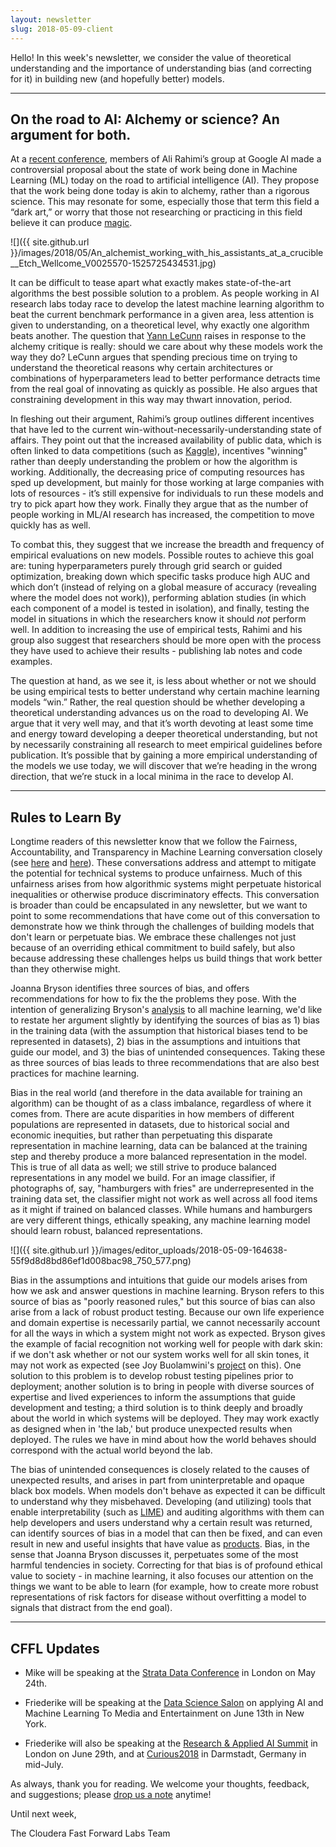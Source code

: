 ```yaml
---
layout: newsletter
slug: 2018-05-09-client
---
```


Hello!  In this week's newsletter, we consider the value of theoretical understanding and the importance of understanding bias (and correcting for it) in building new (and hopefully better) models.

---

## On the road to AI: Alchemy or science?  An argument for both.

At a [recent conference](https://openreview.net/pdf?id=rJWF0Fywf), members of Ali Rahimi’s group at Google AI made a controversial proposal about the state of work being done in Machine Learning (ML) today on the road to artificial intelligence (AI). They propose that the work being done today is akin to alchemy, rather than a rigorous science. This may resonate for some, especially those that term this field a “dark art,” or worry that those not researching or practicing in this field believe it can produce [magic](https://points.datasociety.net/dont-call-ai-magic-142da16db408).   

![]({{ site.github.url }}/images/2018/05/An_alchemist_working_with_his_assistants_at_a_crucible__Etch_Wellcome_V0025570-1525725434531.jpg)

It can be difficult to tease apart what exactly makes state-of-the-art algorithms the best possible solution to a problem. As people working in AI research labs today race to develop the latest machine learning algorithm to beat the current benchmark performance in a given area, less attention is given to understanding, on a theoretical level, why exactly one algorithm beats another. The question that [Yann LeCunn](https://www.facebook.com/yann.lecun/posts/10154938130592143) raises in response to the alchemy critique is really: should we care about why these models work the way they do?  LeCunn argues that spending precious time on trying to understand the theoretical reasons why certain architectures or combinations of hyperparameters lead to better performance detracts time from the real goal of innovating as quickly as possible. He also argues that constraining development in this way may thwart innovation, period.

In fleshing out their argument, Rahimi’s group outlines different incentives that have led to the current win-without-necessarily-understanding state of affairs. They point out that the increased availability of public data, which is often linked to data competitions (such as [Kaggle](https://www.kaggle.com/)), incentives "winning" rather than deeply understanding the problem or how the algorithm is working. Additionally, the decreasing price of computing resources has sped up development, but mainly for those working at large companies with lots of resources - it’s still expensive for individuals to run these models and try to pick apart how they work.  Finally they argue that as the number of people working in ML/AI research has increased, the competition to move quickly has as well. 

To combat this, they suggest that we increase the breadth and frequency of empirical evaluations on new models.  Possible routes to achieve this goal are: tuning hyperparameters purely through grid search or guided optimization, breaking down which specific tasks produce high AUC and which don’t (instead of relying on a global measure of accuracy (revealing where the model does not work)), performing ablation studies (in which each component of a model is tested in isolation), and finally, testing the model in situations in which the researchers know it should _not_ perform well.  In addition to increasing the use of empirical tests, Rahimi and his group also suggest that researchers should be more open with the process they have used to achieve their results - publishing lab notes and code examples.

The question at hand, as we see it, is less about whether or not we should be using empirical tests to better understand why certain machine learning models “win.” Rather, the real question should be whether developing a theoretical understanding advances us on the road to developing AI. We argue that it very well may, and that it’s worth devoting at least some time and energy toward developing a deeper theoretical understanding, but not by necessarily constraining all research to meet empirical guidelines before publication. It’s possible that by gaining a more empirical understanding of the models we use today, we will discover that we’re heading in the wrong direction, that we’re stuck in a local minima in the race to develop AI.

---

## Rules to Learn By

Longtime readers of this newsletter know that we follow the Fairness, Accountability, and Transparency in Machine Learning conversation closely (see [here](https://fatconference.org/2018/index.html) and [here](https://www.fatml.org/)). These conversations address and attempt to mitigate the potential for technical systems to produce unfairness. Much of this unfairness arises from how algorithmic systems might perpetuate historical inequalities or otherwise produce discriminatory effects. This conversation is broader than could be encapsulated in any newsletter, but we want to point to some recommendations that have come out of this conversation to demonstrate how we think through the challenges of building models that don't learn or perpetuate bias. We embrace these challenges not just because of an overriding ethical commitment to build safely, but also because addressing these challenges helps us build things that work better than they otherwise might. 

Joanna Bryson identifies three sources of bias, and offers recommendations for how to fix the the problems they pose. With the intention of generalizing Bryson's [analysis](https://joanna-bryson.blogspot.com/2017/07/three-very-different-sources-of-bias-in.html?m=1) to all machine learning, we'd like to restate her argument slightly by identifying the sources of bias as 1) bias in the training data (with the assumption that historical biases tend to be represented in datasets), 2) bias in the assumptions and intuitions that guide our model, and 3) the bias of unintended consequences. Taking these as three sources of bias leads to three recommendations that are also best practices for machine learning. 

Bias in the real world (and therefore in the data available for training an algorithm) can be thought of as a class imbalance, regardless of where it comes from. There are acute disparities in how members of different populations are represented in datasets, due to historical social and economic inequities, but rather than perpetuating this disparate representation in machine learning, data can be balanced at the training step and thereby produce a more balanced representation in the model. This is true of all data as well; we still strive to produce balanced representations in any model we build. For an image classifier, if photographs of, say, "hamburgers with fries" are underrepresented in the training data set, the classifier might not work as well across all food items as it might if trained on balanced classes. While humans and hamburgers are very different things, ethically speaking, any machine learning model should learn robust, balanced representations.

![]({{ site.github.url }}/images/editor_uploads/2018-05-09-164638-55f9d8d8bd86ef1d008bac98_750_577.png)

Bias in the assumptions and intuitions that guide our models arises from how we ask and answer questions in machine learning. Bryson refers to this source of bias as "poorly reasoned rules," but this source of bias can also arise from a lack of robust product testing. Because our own life experience and domain expertise is necessarily partial, we cannot necessarily account for all the ways in which a system might not work as expected. Bryson gives the example of facial recognition not working well for people with dark skin: if we don't ask whether or not our system works well for all skin tones, it may not work as expected (see Joy Buolamwini's [project](http://gendershades.org/) on this). One solution to this problem is to develop robust testing pipelines prior to deployment; another solution is to bring in people with diverse sources of expertise and lived experiences to inform the assumptions that guide development and testing; a third solution is to think deeply and broadly about the world in which systems will be deployed. They may work exactly as designed when in 'the lab,' but produce unexpected results when deployed. The rules we have in mind about how the world behaves should correspond with the actual world beyond the lab.

The bias of unintended consequences is closely related to the causes of unexpected results, and arises in part from uninterpretable and opaque black box models. When models don't behave as expected it can be difficult to understand why they misbehaved. Developing (and utilizing) tools that enable interpretability (such as [LIME](http://blog.fastforwardlabs.com/2017/09/01/LIME-for-couples.html)) and auditing algorithms with them can help developers and users understand why a certain result was returned, can identify sources of bias in a model that can then be fixed, and can even result in new and useful insights that have value as [products](http://blog.fastforwardlabs.com/2017/09/28/the-product-possibilities-of-interpretability.html). Bias, in the sense that Joanna Bryson discusses it, perpetuates some of the most harmful tendencies in society. Correcting for that bias is of profound ethical value to society - in machine learning, it also focuses our attention on the things we want to be able to learn (for example, how to create more robust representations of risk factors for disease without overfitting a model to signals that distract from the end goal).

---

## CFFL Updates

* Mike will be speaking at the [Strata Data Conference](https://conferences.oreilly.com/strata/strata-eu/public/schedule/detail/65283) in London on May 24th.

* Friederike will be speaking at the [Data Science Salon](https://www.eventbrite.com/e/data-science-salon-nyc-tickets-40072527007) on applying AI and Machine Learning To Media and Entertainment on June 13th in New York.

* Friederike will also be speaking at the [Research & Applied AI Summit](https://raais.co/) in London on June 29th, and at [Curious2018](https://curious2018.com/) in Darmstadt, Germany in mid-July.


As always, thank you for reading. We welcome your thoughts, feedback, and suggestions; please [drop us a note](mailto:clients@fastforwardlabs.com) anytime!

Until next week,

The Cloudera Fast Forward Labs Team
